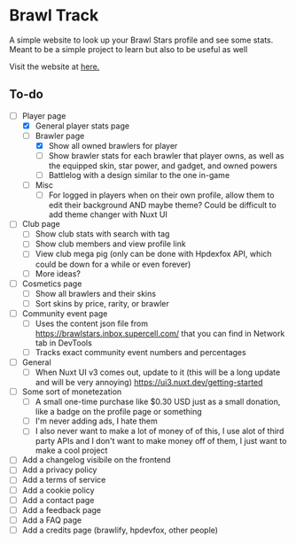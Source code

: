 # Brawl Track

A simple website to look up your Brawl Stars profile and see some stats.
Meant to be a simple project to learn but also to be useful as well

Visit the website at [here.](https://brawl-tracker-pr-1-web.vercel.app/)

## To-do

- [ ] Player page
  - [x] General player stats page
  - [ ] Brawler page
    - [x] Show all owned brawlers for player
    - [ ] Show brawler stats for each brawler that player owns, as well as the equipped skin, star power, and gadget, and owned powers
    - [ ] Battlelog with a design similar to the one in-game
  - [ ] Misc
    - [ ] For logged in players when on their own profile, allow them to edit their background AND maybe theme? Could be difficult to add theme changer with Nuxt UI
- [ ] Club page
  - [ ] Show club stats with search with tag
  - [ ] Show club members and view profile link
  - [ ] View club mega pig (only can be done with Hpdexfox API, which could be down for a while or even forever)
  - [ ] More ideas?
- [ ] Cosmetics page
  - [ ] Show all brawlers and their skins
  - [ ] Sort skins by price, rarity, or brawler
- [ ] Community event page
  - [ ] Uses the content json file from https://brawlstars.inbox.supercell.com/ that you can find in Network tab in DevTools
  - [ ] Tracks exact community event numbers and percentages
- [ ] General
  - [ ] When Nuxt UI v3 comes out, update to it (this will be a long update and will be very annoying) https://ui3.nuxt.dev/getting-started
- [ ] Some sort of monetezation
  - [ ] A small one-time purchase like $0.30 USD just as a small donation, like a badge on the profile page or something
  - [ ] I'm never adding ads, I hate them
  - [ ] I also never want to make a lot of money of of this, I use alot of third party APIs and I don't want to make money off of them, I just want to make a cool project
- [ ] Add a changelog visibile on the frontend
- [ ] Add a privacy policy
- [ ] Add a terms of service
- [ ] Add a cookie policy
- [ ] Add a contact page
- [ ] Add a feedback page
- [ ] Add a FAQ page
- [ ] Add a credits page (brawlify, hpdevfox, other people)
